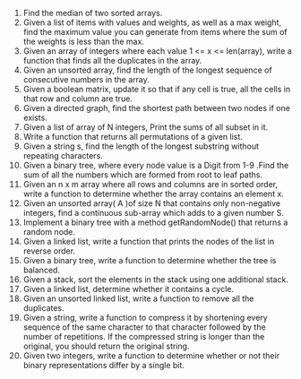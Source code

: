 1. Find the median of two sorted arrays.
2. Given a list of items with values and weights, as well as a max weight, find the maximum value you can generate from items where the sum of the weights is less than the max.
3. Given an array of integers where each value 1 <= x <= len(array), write a function that finds all the duplicates in the array.
4. Given an unsorted array, find the length of the longest sequence of consecutive numbers in the array.
5. Given a boolean matrix, update it so that if any cell is true, all the cells in that row and column are true.
6. Given a directed graph, find the shortest path between two nodes if one exists.
7. Given a list of array of N integers, Print the sums of all subset in it.
8. Write a function that returns all permutations of a given list.
9. Given a string s, find the length of the longest substring without repeating characters.
10. Given a binary tree, where every node value is a Digit from 1-9 .Find the sum of all the numbers which are formed from root to leaf paths.
11. Given an n x m array where all rows and columns are in sorted order, write a function to determine whether the array contains an element x.
12. Given an unsorted array( A )of size N that contains only non-negative integers, find a continuous sub-array which adds to a given number S.
13. Implement a binary tree with a method getRandomNode() that returns a random node.
14. Given a linked list, write a function that prints the nodes of the list in reverse order.
15. Given a binary tree, write a function to determine whether the tree is balanced.
16. Given a stack, sort the elements in the stack using one additional stack.
17. Given a linked list, determine whether it contains a cycle.
18. Given an unsorted linked list, write a function to remove all the duplicates.
19. Given a string, write a function to compress it by shortening every sequence of the same character to that character followed by the number of repetitions. If the compressed string is longer than the original, you should return the original string.
20. Given two integers, write a function to determine whether or not their binary representations differ by a single bit.